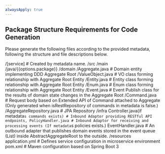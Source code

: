 ```yaml
---
alwaysApply: true
---
```

## Package Structure Requirements for Code Generation

Please generate the following files according to the provided metadata, following the structure and file descriptions below.

/[service] # Created by metadata name.
  /src
    /main
      /java/{{options.package}}
        /domain
            /Aggregate.java  # Domain entity implementing DDD Aggregate Root
            /ValueObject.java # VO class forming relationship with Aggregate Root Entity
            /Entity.java # Entity class forming relationship with Aggregate Root Entity
            /Enum.java # Enum class forming relationship with Aggregate Root Entity
            /Event.java # Event Publish class for the results of domain state changes in the Aggregate Root
            /Command.java # Request body based on Extended API of Command attached to Aggregate (Only generated when isRestRepository of commands in metadata is false.)
            /AggregateRepository.java # JPA Repository 
        /infra
            Controller.java(if metadata`s commands exists) # Inbound Adaptor providing RESTful API endpoints,
            PolicyHandler.java # Inbound Adaptor for receiving and processing events (If metadata`s policies exists.)
            EventHandler.java # An outbound adapter that publishes domain events stored in the event queue (List) inside AbstractAggregateRoot to the outside.
    /resources
        application.yml # Defines service configuration in microservice environment
  pom.xml              # Maven configuration based on Spring Boot 3